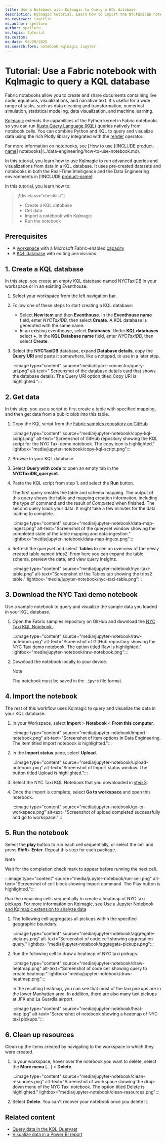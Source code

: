 ```yaml
---
title: Use a Notebook with Kqlmagic to Query a KQL database
description: Kqlmagic tutorial. Learn how to import the NYCtaxicab notebook to query the KQL database.
ms.reviewer: tzgitlin
ms.author: spelluru
author: spelluru
ms.topic: tutorial
ms.custom:
ms.date: 06/29/2025
ms.search.form: notebook kqlmagic Jupyter
---
```

# Tutorial: Use a Fabric notebook with Kqlmagic to query a KQL database

Fabric notebooks allow you to create and share documents containing live code, equations, visualizations, and narrative text. It's useful for a wide range of tasks, such as data cleaning and transformation, numerical simulation, statistical modeling, data visualization, and machine learning.

[Kqlmagic](https://github.com/microsoft/jupyter-Kqlmagic) extends the capabilities of the Python kernel in Fabric notebooks so you can run [Kusto Query Language (KQL)](/azure/data-explorer/kusto/query/index?context=/fabric/context/context&pivots=fabric) queries natively from notebook cells. You can combine Python and KQL to query and visualize data using the rich Plotly library integrated with the [render](/azure/data-explorer/kusto/query/renderoperator?context=/fabric/context/context&pivots=fabric) operator.

For more information on notebooks, see [How to use [!INCLUDE [product-name](../includes/product-name.md)] notebooks](../data-engineering/how-to-use-notebook.md).

In this tutorial, you learn how to use Kqlmagic to run advanced queries and visualizations from data in a KQL database. It uses pre-created datasets and notebooks in both the Real-Time Intelligence and the Data Engineering environments in [!INCLUDE [product-name](../includes/product-name.md)]. 

In this tutorial, you learn how to:

> [!div class="checklist"]
>
> * Create a KQL database
> * Get data
> * Import a notebook with Kqlmagic
> * Run the notebook

## Prerequisites

* A [workspace](../get-started/create-workspaces.md) with a Microsoft Fabric-enabled [capacity](../enterprise/licenses.md#capacity)
* A [KQL database](create-database.md) with editing permissions

## 1. Create a KQL database

In this step, you create an empty KQL database named NYCTaxiDB in your workspace or in an existing Eventhouse.

1. Select your workspace from the left navigation bar.

1. Follow one of these steps to start creating a KQL database:
    * Select **New item** and then **Eventhouse**. In the **Eventhouse name** field, enter *NYCTaxiDB*, then select **Create**. A KQL database is generated with the same name.
    * In an existing eventhouse, select **Databases**. Under **KQL databases** select **+**, in the **KQL Database name** field, enter *NYCTaxiDB*, then select **Create**.

1. Select the **NYCTaxiDB** database, expand **Database details**, copy the **Query URI** and paste it somewhere, like a notepad, to use in a later step.

    :::image type="content" source="media/spark-connector/query-uri.png" alt-text=" Screenshot of the database details card that shows the database details. The Query URI option titled Copy URI is highlighted.":::

## 2. Get data

In this step, you use a script to first create a table with specified mapping, and then get data from a public blob into this table.

1. Copy the KQL script from the [Fabric samples repository on GitHub](https://github.com/microsoft/fabric-samples/blob/main/docs-samples/real-time-intelligence/IngestNYCTaxi2014.kql)

    :::image type="content" source="media/jupyter-notebook/copy-kql-script.png" alt-text="Screenshot of GitHub repository showing the KQL script for the NYC Taxi demo notebook. The copy icon is highlighted."  lightbox="media/jupyter-notebook/copy-kql-script.png":::

1. Browse to your KQL database.

1. Select **Query with code** to open an empty tab in the **NYCTaxiDB_queryset**.

1. Paste the KQL script from step 1. and select the **Run** button.

    The first query creates the table and schema mapping. The output of this query shows the table and mapping creation information, including the type of command and the result of *Completed* when finished.
    The second query loads your data. It might take a few minutes for the data loading to complete.

    :::image type="content" source="media/jupyter-notebook/data-map-ingest.png" alt-text="Screenshot of the queryset window showing the completed state of the table mapping and data ingestion."  lightbox="media/jupyter-notebook/data-map-ingest.png":::

1. Refresh the queryset and select **Tables** to see an overview of the newly created table named *trips2*. From here you can expand the table schema, preview the data, and view query insights.

    :::image type="content" source="media/jupyter-notebook/nyc-taxi-table.png" alt-text="Screenshot of the Tables tab showing the trips2 table."  lightbox="media/jupyter-notebook/nyc-taxi-table.png":::

## 3. Download the NYC Taxi demo notebook

Use a sample notebook to query and visualize the sample data you loaded in your KQL database.

1. Open the Fabric samples repository on GitHub and download the [NYC Taxi KQL Notebook.](https://github.com/microsoft/fabric-samples/blob/main/docs-samples/real-time-intelligence/NYC_Taxi_KQL_Notebook.ipynb).

    :::image type="content" source="media/jupyter-notebook/raw-notebook.png" alt-text="Screenshot of GitHub repository showing the NYC Taxi demo notebook. The option titled Raw is highlighted."  lightbox="media/jupyter-notebook/raw-notebook.png":::

1. Download the notebook locally to your device.

    > [!NOTE]
    > The notebook must be saved in the `.ipynb` file format.

## 4. Import the notebook

The rest of this workflow uses Kqlmagic to query and visualize the data in your KQL database.

1. In your Workspace, select **Import** > **Notebook** < **From this computer**.

    :::image type="content" source="media/jupyter-notebook/import-notebook.png" alt-text="Screenshot of item options in Data Engineering. The item titled Import notebook is highlighted.":::

1. In the **Import status** pane, select **Upload**.

    :::image type="content" source="media/jupyter-notebook/upload-notebook.png" alt-text="Screenshot of Import status window. The button titled Upload is highlighted.":::

1. Select the NYC Taxi KQL Notebook that you downloaded in [step 3](#3-download-the-nyc-taxi-demo-notebook).

1. Once the import is complete, select **Go to workspace** and open this notebook.

    :::image type="content" source="media/jupyter-notebook/go-to-workspace.png" alt-text="Screenshot of upload completed successfully and go to workspace.":::

## 5. Run the notebook

Select the **play** button to run each cell sequentially, or select the cell and press **Shift+ Enter**. Repeat this step for each package.

> [!NOTE]
> Wait for the completion check mark to appear before running the next cell.

:::image type="content" source="media/jupyter-notebook/run-cell.png" alt-text="Screenshot of cell block showing import command. The Play button is highlighted.":::

Run the remaining cells sequentially to create a heatmap of NYC taxi pickups.
For more information on Kqlmagic, see [Use a Jupyter Notebook and Kqlmagic extension to analyze data](/azure/data-explorer/kqlmagic?context=/fabric/context/context.)

1. The following cell aggregates all pickups within the specified geographic boundary.

    :::image type="content" source="media/jupyter-notebook/aggregate-pickups.png" alt-text="Screenshot of code cell showing aggregation query." lightbox="media/jupyter-notebook/aggregate-pickups.png":::

1. Run the following cell to draw a heatmap of NYC taxi pickups.

    :::image type="content" source="media/jupyter-notebook/draw-heatmap.png" alt-text="Screenshot of code cell showing query to create heatmap."  lightbox="media/jupyter-notebook/draw-heatmap.png":::

    In the resulting heatmap, you can see that most of the taxi pickups are in the lower Manhattan area. In addition, there are also many taxi pickups at JFK and La Guardia airport.

    :::image type="content" source="media/jupyter-notebook/heat-map.jpg" alt-text="Screenshot of notebook showing a heatmap of NYC taxi pickups.":::

## 6. Clean up resources

Clean up the items created by navigating to the workspace in which they were created.

1. In your workspace, hover over the notebook you want to delete, select the **More menu** [...] > **Delete**.

    :::image type="content" source="media/jupyter-notebook/clean-resources.png" alt-text="Screenshot of workspace showing the drop-down menu of the NYC Taxi notebook. The option titled Delete is highlighted."  lightbox="media/jupyter-notebook/clean-resources.png":::

1. Select **Delete**. You can't recover your notebook once you delete it.

## Related content

* [Query data in the KQL Queryset](kusto-query-set.md)
* [Visualize data in a Power BI report](create-powerbi-report.md)
